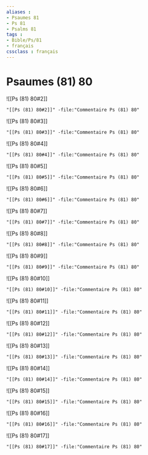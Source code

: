 ```yaml
---
aliases : 
- Psaumes 81
- Ps 81
- Psalms 81
tags : 
- Bible/Ps/81
- français
cssclass : français
---
```


# Psaumes (81) 80

![[Ps (81) 80#2]]

```query
"[[Ps (81) 80#2]]" -file:"Commentaire Ps (81) 80"
```

![[Ps (81) 80#3]]

```query
"[[Ps (81) 80#3]]" -file:"Commentaire Ps (81) 80"
```

![[Ps (81) 80#4]]

```query
"[[Ps (81) 80#4]]" -file:"Commentaire Ps (81) 80"
```

![[Ps (81) 80#5]]

```query
"[[Ps (81) 80#5]]" -file:"Commentaire Ps (81) 80"
```

![[Ps (81) 80#6]]

```query
"[[Ps (81) 80#6]]" -file:"Commentaire Ps (81) 80"
```

![[Ps (81) 80#7]]

```query
"[[Ps (81) 80#7]]" -file:"Commentaire Ps (81) 80"
```

![[Ps (81) 80#8]]

```query
"[[Ps (81) 80#8]]" -file:"Commentaire Ps (81) 80"
```

![[Ps (81) 80#9]]

```query
"[[Ps (81) 80#9]]" -file:"Commentaire Ps (81) 80"
```

![[Ps (81) 80#10]]

```query
"[[Ps (81) 80#10]]" -file:"Commentaire Ps (81) 80"
```

![[Ps (81) 80#11]]

```query
"[[Ps (81) 80#11]]" -file:"Commentaire Ps (81) 80"
```

![[Ps (81) 80#12]]

```query
"[[Ps (81) 80#12]]" -file:"Commentaire Ps (81) 80"
```

![[Ps (81) 80#13]]

```query
"[[Ps (81) 80#13]]" -file:"Commentaire Ps (81) 80"
```

![[Ps (81) 80#14]]

```query
"[[Ps (81) 80#14]]" -file:"Commentaire Ps (81) 80"
```

![[Ps (81) 80#15]]

```query
"[[Ps (81) 80#15]]" -file:"Commentaire Ps (81) 80"
```

![[Ps (81) 80#16]]

```query
"[[Ps (81) 80#16]]" -file:"Commentaire Ps (81) 80"
```

![[Ps (81) 80#17]]

```query
"[[Ps (81) 80#17]]" -file:"Commentaire Ps (81) 80"
```

